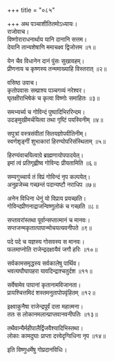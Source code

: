 +++
title = "०८५"

+++
अथ पञ्चाशीतितमोऽध्यायः।  
राजोवाच।  
विष्णोराराधनार्थाय यानि दानानि सत्तम।  
देयानि तान्यशेषाणि ममाचक्ष्व द्विजोत्तम ॥१॥

येन चैव विधानेन दानं पुंसः सुखावहम्।  
प्रीणनाय च कृष्णस्य तन्ममाख्याहि विस्तरात् ॥२॥

वसिष्ठ उवाच।  
कृतोपवासः सम्प्राश्य पञ्चगव्यं नरेश्वर।  
घृतक्षीराभिषेकं च कृत्वा विष्णोः समाहितः ॥३॥

समभ्यर्च्य च गोविन्दं पुष्पादिभिररिन्दम।  
उदङ्मुखीमर्चयित्वा तथा गृष्टिं पयस्विनीम् ॥४॥

सपुत्रां वस्त्रसंवीतां सितयज्ञोपवीतिनीम्।  
स्वर्णशृङ्गीं शुभाकारां हिरण्योपरिसंस्थिताम् ॥५॥

हिरण्यंवाचयित्वाग्रे ब्राह्मणायोपपादयेत्।  
इमां त्वं प्रतिगृह्णीष्व गोविन्दः प्रीयतामिति ॥६॥

सम्यगुच्चार्य तं विप्रं गोविन्दं नृप कल्पयेत्।  
अनुव्रजेच्च गच्छन्तं पदान्यष्टौ नराधिप ॥७॥

अनेन विधिना धेनुं यो विप्राय प्रयच्छति।  
गोविन्दप्रीणनाद्राजन्विष्णुलोकं च गच्छति ॥८॥

सप्तावरांस्तथा पूर्वान्सप्तात्मानं च मानवः।  
सप्तजन्मकृतात्पापान्मोचयत्यवनीपते ॥९॥

पदे पदे च यज्ञस्य गोसवस्य स मानवः।  
फलमाप्नोति राजेन्द्रदक्षायैवं जगौ हरिः ॥१०॥

सर्वकामसमृद्धस्य सर्वकालेषु पार्थिव।  
भवत्यघौघापहरा यावदिन्द्राश्चतुर्दश ॥११॥

सर्वेषामेव पापानां कृतानामविजानता।  
प्रायश्चित्तमिदं शस्तमनुतापोपवृंहितम् ॥१२॥

इक्ष्वाकुनैषा राजेन्द्रपूर्वं दत्ता महात्मना।  
ततः स लोकानमलान्प्राप्तवानवनीपतिः ॥१३॥

तथैवान्यैर्महीपालैर्द्विजवैश्यादिभिस्तथा।  
लोकाः कामदुघाः प्राप्ता दत्त्वेदृग्विधिना नृप ॥१४॥

इति विष्णुधर्मेषु गोप्रदानविधिः।  
